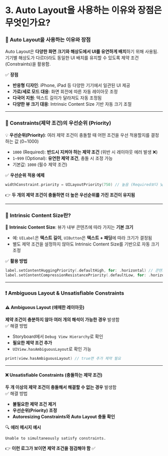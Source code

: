 #  3. Auto Layout을 사용하는 이유와 장점은 무엇인가요?

### 📐 **Auto Layout을 사용하는 이유와 장점**  

Auto Layout은 **다양한 화면 크기와 해상도에서 UI를 유연하게 배치**하기 위해 사용됨.  
기기별 해상도가 다르더라도 동일한 UI 배치를 유지할 수 있도록 제약 조건(Constraints)을 활용함.  

✅ **장점**  
- **반응형 디자인**: iPhone, iPad 등 다양한 기기에서 일관된 UI 제공  
- **가로/세로 모드 대응**: 화면 회전에 따른 자동 레이아웃 조정  
- **다국어 지원**: 텍스트 길이가 달라져도 자동 조정됨  
- **다양한 뷰 크기 대응**: Intrinsic Content Size 기반 자동 크기 조절  

---

### 🎯 **Constraints(제약 조건)의 우선순위 (Priority)**
💡 **우선순위(Priority)**: 여러 제약 조건이 충돌할 때 어떤 조건을 우선 적용할지를 결정하는 값 (0~1000)  

- `1000` (Required): **반드시 지켜야 하는 제약 조건** (위반 시 레이아웃 에러 발생 ❌)
- `1~999` (Optional): **유연한 제약 조건**, 충돌 시 조정 가능  
- 기본값: `1000` (필수 제약 조건)  

✅ **우선순위 적용 예제**  
```swift
widthConstraint.priority = UILayoutPriority(750) // 높음 (Required보다 낮음)
```
👉 **두 개의 제약 조건이 충돌하면 더 높은 우선순위를 가진 조건이 유지됨**  

---

### 📏 **Intrinsic Content Size란?**
📌 **Intrinsic Content Size**: 뷰가 내부 콘텐츠에 따라 가지는 **기본 크기**  
- 예: `UILabel`은 **텍스트 길이**, `UIButton`은 **텍스트 + 패딩**에 따라 크기가 결정됨  
- 별도 제약 조건을 설정하지 않아도 Intrinsic Content Size를 기반으로 자동 크기 조정  

✅ **활용 방법**  
```swift
label.setContentHuggingPriority(.defaultHigh, for: .horizontal) // 콘텐츠 크기 유지
label.setContentCompressionResistancePriority(.defaultLow, for: .horizontal) // 늘어나기 쉽게
```

---

### ❗ **Ambiguous Layout & Unsatisfiable Constraints**  

#### ⚠ **Ambiguous Layout (애매한 레이아웃)**
**제약 조건이 충분하지 않아 여러 개의 해석이 가능한 경우** 발생함  
✅ 해결 방법  
- Storyboard에서 `Debug View Hierarchy`로 확인  
- **필요한 제약 조건 추가**  
- `UIView.hasAmbiguousLayout`로 확인 가능  
```swift
print(view.hasAmbiguousLayout) // true면 추가 제약 필요
```

---

#### ❌ **Unsatisfiable Constraints (충돌하는 제약 조건)**
**두 개 이상의 제약 조건이 충돌해서 해결할 수 없는 경우** 발생함  
✅ 해결 방법  
- **불필요한 제약 조건 제거**  
- **우선순위(Priority) 조정**  
- **Autoresizing Constraints와 Auto Layout 충돌 확인**  

🔍 **에러 메시지 예시**
```
Unable to simultaneously satisfy constraints.
```
👉 **이런 로그가 보이면 제약 조건을 점검해야 함** ✅
